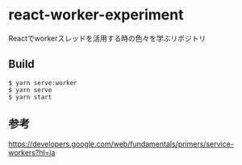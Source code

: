# react-worker-experiment
Reactでworkerスレッドを活用する時の色々を学ぶリポジトリ

## Build
```
$ yarn serve:worker
$ yarn serve
$ yarn start
```

## 参考
https://developers.google.com/web/fundamentals/primers/service-workers?hl=ja
